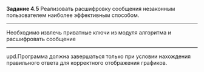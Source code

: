 **Задание 4.5**
Реализовать расшифровку сообщения незаконным пользователем наиболее эффективным способом.
___
Необходимо извлечь приватные ключи из модуля алгоритма и расшифровать сообщение
___
upd.Программа должна завершаться только при условии нахождения правильного ответа для корректного 
отображения графиков.